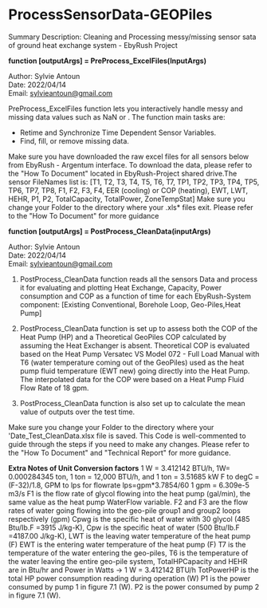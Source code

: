 # ProcessSensorData-GEOPiles
Summary Description: Cleaning and Processing messy/missing sensor sata of ground heat exchange system - EbyRush Project

**function [outputArgs] = PreProcess_ExcelFiles(InputArgs)**

Author: Sylvie Antoun   
Date: 2022/04/14  
Email: sylvieantoun@gmail.com

PreProcess_ExcelFiles function lets you interactively handle messy and missing data values such as NaN or <missing>. 
The function main tasks are:
- Retime and Synchronize Time Dependent Sensor Variables.
- Find, fill, or remove missing data. 
 
Make sure you have downloaded the raw excel files for all sensors below from EbyRush - Argentum interface. To download the data, please refer to the "How To Document" located in EbyRush-Project shared drive.The sensor FileNames list is: [T1, T2, T3, T4, T5, T6, T7, TP1, TP2, TP3, TP4, TP5, TP6, TP7, TP8, F1, F2, F3, F4, EER (cooling) or COP (heating), EWT, LWT, HEHR, P1, P2, TotalCapacity, TotalPower, ZoneTempStat]
Make sure you change your Folder to the directory where your .xls* files exit. Please refer to the "How To Document" for more guidance 


**function [outputArgs] = PostProcess_CleanData(inputArgs)**

Author: Sylvie Antoun   
Date: 2022/04/14  
Email: sylvieantoun@gmail.com

1. PostProcess_CleanData function reads all the sensors Data and process it for evaluating and plotting Heat Exchange, Capacity, Power consumption and COP as a function of time for each EbyRush-System component:  [Existing Conventional, Borehole Loop, Geo-Piles,Heat Pump]

2. PostProcess_CleanData function is set up to assess both the COP of the Heat Pump (HP) and a Theoretical GeoPiles COP calculated by assuming the Heat Exchanger is absent. Theoretical COP is evaluated based on the Heat Pump Versatec VS Model 072 - Full Load Manual with T6 (water temperature coming out of the GeoPiles) used as the heat pump fluid temperature (EWT new) going directly into the Heat Pump. The interpolated data for the COP were based on a Heat Pump Fluid Flow Rate of 18 gpm. 

3. PostProcess_CleanData function is also set up to calculate the mean value of outputs over the test time. 

Make sure you change your Folder to the directory where your 'Date_Test_CleanData.xlsx file is saved. This Code is well-commented to guide through the steps if you need to make any changes. Please refer to the "How To Document" and "Technical Report" for more guidance.


**Extra Notes of Unit Conversion factors**
1 W = 3.412142 BTU/h, 1W= 0.000284345 ton, 1 ton = 12,000 BTU/h, and 1 ton = 3.51685 kW
F to degC =(F-32)/1.8, 
GPM to lps for flowrate lps=gpm*3.7854/60   1 gpm = 6.309e-5 m3/s
F1 is the flow rate of glycol flowing into the heat pump (gal/min), the same value as the heat pump WaterFlow variable. 
F2 and F3  are the flow rates of water going flowing into the geo-pile group1 and group2 loops respectively (gpm)
Cpwg is the specific heat of water with 30 glycol (485 Btu/Ib.F =3915 J/kg-K), 
Cpw is the specific heat of water (500 Btu/Ib.F =4187.00 J/kg-K), 
LWT is the leaving water temperature of the heat pump (F) 
EWT is the entering water temperature of the heat pump (F)
T7 is the temperature of the water entering the geo-piles, 
T6 is the temperature of the water leaving the entire geo-pile system, 
TotalHPCapacity and HEHR are in Btu/hr and Power in Watts ->  1 W = 3.412142 BTU/h
TotPowerHP is the total HP power consumption reading during operation (W)
P1 is the power consumed by pump 1 in figure 7.1 (W). 
P2 is the power consumed by pump 2 in figure 7.1 (W).


